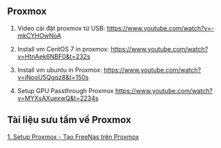## Proxmox

1. Video cài đặt proxmox từ USB:
https://www.youtube.com/watch?v=-mkCYHOwNoA

2. Install vm CentOS 7 in proxmox:
https://www.youtube.com/watch?v=HtnAek6NBF0&t=232s

3. Install vm ubuntu in Proxmox:
https://www.youtube.com/watch?v=iNooU5Qgqz8&t=150s

4. Setup GPU Passthrough Proxmox
https://www.youtube.com/watch?v=MYXsAXuexwQ&t=2234s


## Tài liệu sưu tầm về Proxmox
[1. Setup Proxmox - Tạo FreeNas trên Proxmox](./assets/files/Proxmox.pdf)